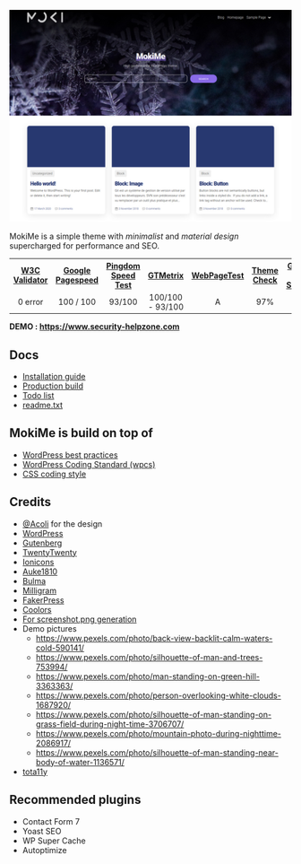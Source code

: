 ![MokiMe Screenshot](screenshot.png)

MokiMe is a simple theme with *minimalist* and *material design* supercharged for performance and SEO.

<table>
   <tr>
     <th><a href="https://validator.w3.org/nu/?doc=https%3A%2F%2Fwww.security-helpzone.com%2F">W3C Validator</a></th>
     <th><a href="https://developers.google.com/speed/pagespeed/insights/?hl=fr&url=https%3A%2F%2Fwww.security-helpzone.com%2F">Google Pagespeed</a></th>
     <th><a href="https://tools.pingdom.com/#5c3b68a1d5800000">Pingdom Speed Test</a></th>
     <th><a href="https://gtmetrix.com/reports/www.security-helpzone.com/VtbhJkUk">GTMetrix</a></th>
     <th><a href="https://www.webpagetest.org/result/200318_QA_fb195bb56ac7000d21d8b48537d1198d/">WebPageTest</a></th>
     <th><a href="https://themecheck.info/">Theme Check</a></th>
     <th><a href="https://search.google.com/structured-data/testing-tool?hl=fr#url=https%3A%2F%2Fwww.security-helpzone.com">Google Rich Snippet</a></th>
   </tr>
   <tr align="center">
     <td>0 error</td>
     <td>100 / 100</td>
     <td>93/100</td>
     <td>100/100 - 93/100</td>
     <td>A</td>
     <td>97%</td>
     <td>Pass</td>
   </tr>
 </table>

**DEMO : https://www.security-helpzone.com**

## Docs

* [Installation guide](docs/install.md)
* [Production build](docs/production.md)
* [Todo list](docs/todo.md)
* [readme.txt](readme.txt)

## MokiMe is build on top of

* [WordPress best practices](https://make.wordpress.org/themes/handbook/review/resources/)
* [WordPress Coding Standard (wpcs)](https://github.com/WordPress/WordPress-Coding-Standards)
* [CSS coding style](https://github.com/necolas/idiomatic-css/tree/master/translations/fr-FR)

## Credits

* [@Acoli](https://acoli.fr/) for the design
* [WordPress](https://wordpress.org)
* [Gutenberg](https://fr.wordpress.org/gutenberg/)
* [TwentyTwenty](https://fr.wordpress.org/themes/twentytwenty/)
* [Ionicons](https://ionicons.com/)
* [Auke1810](https://gist.github.com/Auke1810/f2a4cf04f2c07c74a393a4b442f22267)
* [Bulma](https://bulma.io)
* [Milligram](https://milligram.io)
* [FakerPress](https://fr.wordpress.org/plugins/fakerpress/)
* [Coolors](https://coolors.co)
* [For screenshot.png generation](https://croppola.com/)
* Demo pictures
    * https://www.pexels.com/photo/back-view-backlit-calm-waters-cold-590141/
    * https://www.pexels.com/photo/silhouette-of-man-and-trees-753994/
    * https://www.pexels.com/photo/man-standing-on-green-hill-3363363/
    * https://www.pexels.com/photo/person-overlooking-white-clouds-1687920/
    * https://www.pexels.com/photo/silhouette-of-man-standing-on-grass-field-during-night-time-3706707/
    * https://www.pexels.com/photo/mountain-photo-during-nighttime-2086917/
    * https://www.pexels.com/photo/silhouette-of-man-standing-near-body-of-water-1136571/
* [tota11y](https://khan.github.io/tota11y/)
## Recommended plugins

* Contact Form 7
* Yoast SEO
* WP Super Cache
* Autoptimize
